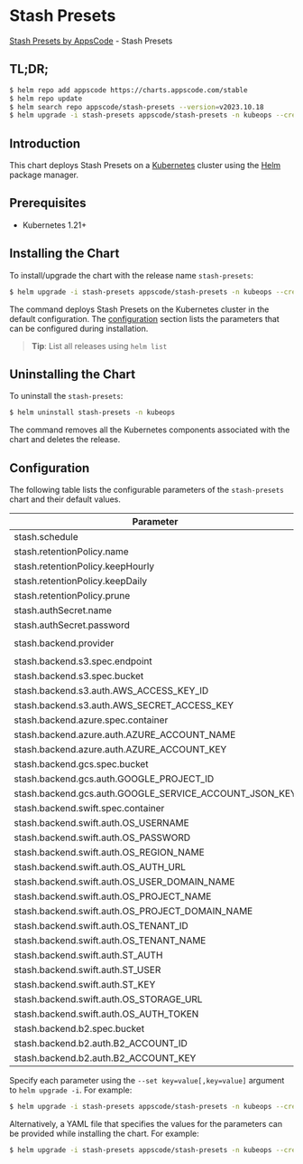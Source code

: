 # Stash Presets

[Stash Presets by AppsCode](https://github.com/stashed) - Stash Presets

## TL;DR;

```bash
$ helm repo add appscode https://charts.appscode.com/stable
$ helm repo update
$ helm search repo appscode/stash-presets --version=v2023.10.18
$ helm upgrade -i stash-presets appscode/stash-presets -n kubeops --create-namespace --version=v2023.10.18
```

## Introduction

This chart deploys Stash Presets on a [Kubernetes](http://kubernetes.io) cluster using the [Helm](https://helm.sh) package manager.

## Prerequisites

- Kubernetes 1.21+

## Installing the Chart

To install/upgrade the chart with the release name `stash-presets`:

```bash
$ helm upgrade -i stash-presets appscode/stash-presets -n kubeops --create-namespace --version=v2023.10.18
```

The command deploys Stash Presets on the Kubernetes cluster in the default configuration. The [configuration](#configuration) section lists the parameters that can be configured during installation.

> **Tip**: List all releases using `helm list`

## Uninstalling the Chart

To uninstall the `stash-presets`:

```bash
$ helm uninstall stash-presets -n kubeops
```

The command removes all the Kubernetes components associated with the chart and deletes the release.

## Configuration

The following table lists the configurable parameters of the `stash-presets` chart and their default values.

|                       Parameter                        | Description |                 Default                 |
|--------------------------------------------------------|-------------|-----------------------------------------|
| stash.schedule                                         |             | <code>"0 */2 * * *"</code>              |
| stash.retentionPolicy.name                             |             | <code>keep-last-30d</code>              |
| stash.retentionPolicy.keepHourly                       |             | <code>24</code>                         |
| stash.retentionPolicy.keepDaily                        |             | <code>30</code>                         |
| stash.retentionPolicy.prune                            |             | <code>true</code>                       |
| stash.authSecret.name                                  |             | <code>""</code>                         |
| stash.authSecret.password                              |             | <code>""</code>                         |
| stash.backend.provider                                 |             | <code>"" # s3,gcs,azure,swift,b2</code> |
| stash.backend.s3.spec.endpoint                         |             | <code>""</code>                         |
| stash.backend.s3.spec.bucket                           |             | <code>""</code>                         |
| stash.backend.s3.auth.AWS_ACCESS_KEY_ID                |             | <code>""</code>                         |
| stash.backend.s3.auth.AWS_SECRET_ACCESS_KEY            |             | <code>""</code>                         |
| stash.backend.azure.spec.container                     |             | <code>""</code>                         |
| stash.backend.azure.auth.AZURE_ACCOUNT_NAME            |             | <code>""</code>                         |
| stash.backend.azure.auth.AZURE_ACCOUNT_KEY             |             | <code>""</code>                         |
| stash.backend.gcs.spec.bucket                          |             | <code>""</code>                         |
| stash.backend.gcs.auth.GOOGLE_PROJECT_ID               |             | <code>""</code>                         |
| stash.backend.gcs.auth.GOOGLE_SERVICE_ACCOUNT_JSON_KEY |             | <code>""</code>                         |
| stash.backend.swift.spec.container                     |             | <code>""</code>                         |
| stash.backend.swift.auth.OS_USERNAME                   |             | <code>""</code>                         |
| stash.backend.swift.auth.OS_PASSWORD                   |             | <code>""</code>                         |
| stash.backend.swift.auth.OS_REGION_NAME                |             | <code>""</code>                         |
| stash.backend.swift.auth.OS_AUTH_URL                   |             | <code>""</code>                         |
| stash.backend.swift.auth.OS_USER_DOMAIN_NAME           |             | <code>""</code>                         |
| stash.backend.swift.auth.OS_PROJECT_NAME               |             | <code>""</code>                         |
| stash.backend.swift.auth.OS_PROJECT_DOMAIN_NAME        |             | <code>""</code>                         |
| stash.backend.swift.auth.OS_TENANT_ID                  |             | <code>""</code>                         |
| stash.backend.swift.auth.OS_TENANT_NAME                |             | <code>""</code>                         |
| stash.backend.swift.auth.ST_AUTH                       |             | <code>""</code>                         |
| stash.backend.swift.auth.ST_USER                       |             | <code>""</code>                         |
| stash.backend.swift.auth.ST_KEY                        |             | <code>""</code>                         |
| stash.backend.swift.auth.OS_STORAGE_URL                |             | <code>""</code>                         |
| stash.backend.swift.auth.OS_AUTH_TOKEN                 |             | <code>""</code>                         |
| stash.backend.b2.spec.bucket                           |             | <code>""</code>                         |
| stash.backend.b2.auth.B2_ACCOUNT_ID                    |             | <code>""</code>                         |
| stash.backend.b2.auth.B2_ACCOUNT_KEY                   |             | <code>""</code>                         |


Specify each parameter using the `--set key=value[,key=value]` argument to `helm upgrade -i`. For example:

```bash
$ helm upgrade -i stash-presets appscode/stash-presets -n kubeops --create-namespace --version=v2023.10.18 --set stash.schedule="0 */2 * * *"
```

Alternatively, a YAML file that specifies the values for the parameters can be provided while
installing the chart. For example:

```bash
$ helm upgrade -i stash-presets appscode/stash-presets -n kubeops --create-namespace --version=v2023.10.18 --values values.yaml
```
